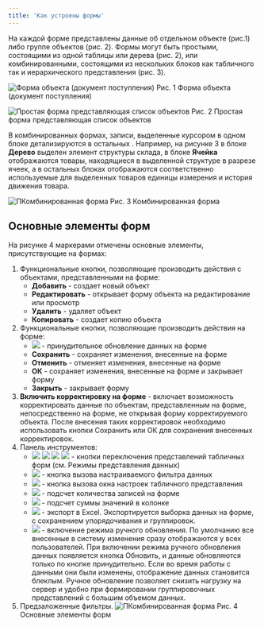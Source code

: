 ```yaml
---
title: 'Как устроены формы'
---
```


На каждой форме представлены данные об отдельном объекте (рис.1) либо группе объектов (рис. 2). Формы могут быть простыми, состоящими из одной таблицы или дерева (рис. 2), или комбинированными, состоящими из нескольких блоков как табличного так и иерархического представления (рис. 3). 

![Форма объекта (документ поступления)](img/interface_forms_pic1.png)
Рис. 1 Форма объекта (документ поступления)

![Простая форма представляющая список объектов](img/interface_forms_pic2.png)
Рис. 2 Простая форма представляющая список объектов

В комбинированных формах, записи, выделенные курсором в одном блоке детализируются в остальных . Например, на рисунке 3 в блоке **Дерево** выделен элемент структуры склада, в блоке **Ячейка** отображаются товары, находящиеся в выделенной структуре в разрезе ячеек, а в остальных блоках отображаются соответственно используемые для выделенных товаров единицы измерения и история движения товара.

![ПКомбинированная форма ](img/interface_forms_pic3.png)
Рис. 3 Комбинированная форма 

## Основные элементы форм
На рисунке 4 маркерами отмечены основные элементы, присутствующие на формах:
1. Функциональные кнопки, позволяющие производить действия с объектами, представленными на форме:
   - **Добавить** - создает новый объект
   - **Редактировать** - открывает форму объекта на редактирование или просмотр
   - **Удалить** - удаляет объект
   - **Копировать** - создает копию объекта
2. Функциональные кнопки, позволяющие производить действия на форме:
   - ![](img/interface_forms_ico1.png) - принудительное обновление данных на форме
   - **Сохранить** - сохраняет изменения, внесенные на форме
   - **Отменить** - отменяет изменения, внесенные на форме
   - **ОК** - сохраняет изменения, внесенные на форме и закрывает форму
   - **Закрыть** - закрывает форму
3. **Включить корректировку на форме** - включает возможность корректировать данные по объектам, представленным на форме, непосредственно на форме, не открывая форму корректируемого объекта. После внесения таких корректировок необходимо использовать кнопки Сохранить или ОК  для сохранения внесенных корректировок.
4. Панель инструментов:
   - ![](img/interface_forms_ico2.png) ![](img/interface_forms_ico3.png) ![](img/interface_forms_ico4.png) ![](img/interface_forms_ico5.png) - кнопки переключения представлений табличных форм (см. Режимы представления данных)
   - ![](img/interface_forms_ico6.png) - кнопка вызова настраиваемого фильтра данных
   - ![](img/interface_forms_ico7.png) - кнопка вызова окна настроек табличного представления
   - ![](img/interface_forms_ico8.png) - подсчет количества записей на форме
   - ![](img/interface_forms_ico9.png) - подсчет суммы значений в колонке
   - ![](img/interface_forms_ico10.png) - экспорт в Excel. Экспортируется выборка данных на форме, с сохранением упорядочивания и группировок. 
   - ![](img/interface_forms_ico10.png) - включение режима ручного обновления. По умолчанию все внесенные в систему изменения сразу отображаются у всех пользователей. При включении режима ручного обновления данных появляется кнопка Обновить, и данные обновляются только по кнопке принудительно. Если во время работы с данными они были изменены, отображение данных становится блеклым. Ручное обновление позволяет снизить нагрузку на сервер и удобно при формировании группировочных представлений с большим объемом данных.
5. Предзаложенные фильтры.
![ПКомбинированная форма ](img/interface_forms_pic4.png)
   Рис. 4 Основные элементы форм


